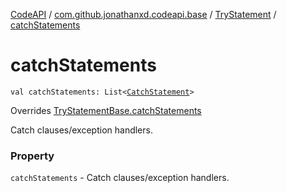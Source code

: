 [CodeAPI](../../index.md) / [com.github.jonathanxd.codeapi.base](../index.md) / [TryStatement](index.md) / [catchStatements](.)

# catchStatements

`val catchStatements: List<`[`CatchStatement`](../-catch-statement/index.md)`>`

Overrides [TryStatementBase.catchStatements](../-try-statement-base/catch-statements.md)

Catch clauses/exception handlers.

### Property

`catchStatements` - Catch clauses/exception handlers.